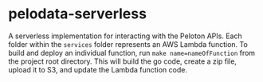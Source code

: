 # pelodata-serverless 

A serverless implementation for interacting with the Peloton APIs. Each folder within the `services` folder represents an 
AWS Lambda function.  To build and deploy an individual function, run `make name=nameOfFunction` from the project root directory.  This will build the go code, create a zip file, upload it to S3, and update the Lambda function code. 
